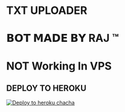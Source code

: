 # TXT UPLOADER

# 𝗕𝗢𝗧 𝗠𝗔𝗗𝗘 𝗕𝗬 RAJ ™
# NOT Working In VPS


## DEPLOY TO HEROKU


[![Deploy to heroku chacha](https://www.herokucdn.com/deploy/button.svg)](https://dashboard.heroku.com/new?template=https://github.com/Rahulm9508/TxtLeechUpdate)
